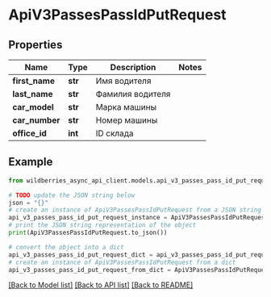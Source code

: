 # ApiV3PassesPassIdPutRequest


## Properties

Name | Type | Description | Notes
------------ | ------------- | ------------- | -------------
**first_name** | **str** | Имя водителя | 
**last_name** | **str** | Фамилия водителя | 
**car_model** | **str** | Марка машины | 
**car_number** | **str** | Номер машины | 
**office_id** | **int** | ID склада | 

## Example

```python
from wildberries_async_api_client.models.api_v3_passes_pass_id_put_request import ApiV3PassesPassIdPutRequest

# TODO update the JSON string below
json = "{}"
# create an instance of ApiV3PassesPassIdPutRequest from a JSON string
api_v3_passes_pass_id_put_request_instance = ApiV3PassesPassIdPutRequest.from_json(json)
# print the JSON string representation of the object
print(ApiV3PassesPassIdPutRequest.to_json())

# convert the object into a dict
api_v3_passes_pass_id_put_request_dict = api_v3_passes_pass_id_put_request_instance.to_dict()
# create an instance of ApiV3PassesPassIdPutRequest from a dict
api_v3_passes_pass_id_put_request_from_dict = ApiV3PassesPassIdPutRequest.from_dict(api_v3_passes_pass_id_put_request_dict)
```
[[Back to Model list]](../README.md#documentation-for-models) [[Back to API list]](../README.md#documentation-for-api-endpoints) [[Back to README]](../README.md)


